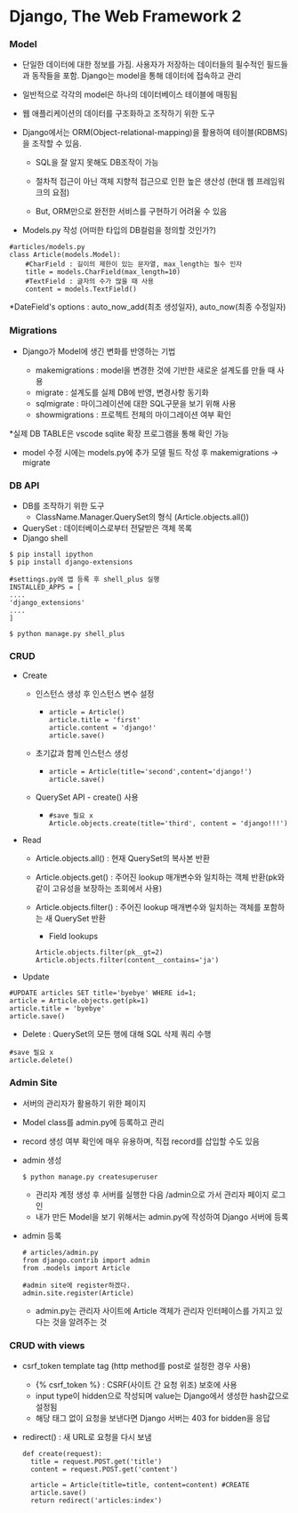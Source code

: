 # Django, The Web Framework 2



### Model

- 단일한 데이터에 대한 정보를 가짐. 사용자가 저장하는 데이터들의 필수적인 필드들과 동작들을 포함. Django는 model을 통해 데이터에 접속하고 관리

- 일반적으로 각각의 model은 하나의 데이터베이스 테이블에 매핑됨

- 웹 애플리케이션의 데이터를 구조화하고 조작하기 위한 도구

- Django에서는 ORM(Object-relational-mapping)을 활용하여 테이블(RDBMS)을 조작할 수 있음.

  - SQL을 잘 알지 못해도 DB조작이 가능

  - 절차적 접근이 아닌 객체 지향적 접근으로 인한 높은 생산성 (현대 웹 프레임워크의 요점)

  - But, ORM만으로 완전한 서비스를 구현하기 어려울 수 있음

    

- Models.py 작성 (어떠한 타입의 DB컬럼을 정의할 것인가?)

```
#articles/models.py
class Article(models.Model):
	#CharField : 길이의 제한이 있는 문자열, max_length는 필수 인자
	title = models.CharField(max_length=10) 
	#TextField : 글자의 수가 많을 때 사용
	content = models.TextField()
```

*DateField's options : auto_now_add(최초 생성일자), auto_now(최종 수정일자)

###  Migrations

- Django가 Model에 생긴 변화를 반영하는 기법

  - makemigrations : model을 변경한 것에 기반한 새로운 설계도를 만들 때 사용
  - migrate : 설계도를 실제 DB에 반영, 변경사항 동기화
  - sqlmigrate : 마이그레이션에 대한 SQL구문을 보기 위해 사용
  - showmigrations : 프로젝트 전체의 마이그레이션 여부 확인

*실제 DB TABLE은 vscode sqlite 확장 프로그램을 통해 확인 가능

- model 수정 시에는 models.py에 추가 모델 필드 작성 후 makemigrations -> migrate

  

### DB API

- DB를 조작하기 위한 도구
  - ClassName.Manager.QuerySet의 형식 (Article.objects.all())
- QuerySet : 데이터베이스로부터 전달받은 객체 목록
- Django shell

```
$ pip install ipython
$ pip install django-extensions

#settings.py에 앱 등록 후 shell_plus 실행
INSTALLED_APPS = [
....
'django_extensions'
....
]

$ python manage.py shell_plus
```



### CRUD

- Create

  - 인스턴스 생성 후 인스턴스 변수 설정

    - ```django
      article = Article()
      article.title = 'first'
      article.content = 'django!'
      article.save()
      ```

  - 초기값과 함께 인스턴스 생성

    - ```
      article = Article(title='second',content='django!')
      article.save()
      ```

  - QuerySet API - create() 사용

    - ```
      #save 필요 x
      Article.objects.create(title='third', content = 'django!!!')
      ```

      

- Read 

  - Article.objects.all() : 현재 QuerySet의 복사본 반환

  - Article.objects.get() : 주어진 lookup 매개변수와 일치하는 객체 반환(pk와 같이 고유성을 보장하는 조회에서 사용)

  - Article.objects.filter() : 주어진 lookup 매개변수와 일치하는 객체를 포함하는 새 QuerySet 반환

    - Field lookups

    ```django
    Article.objects.filter(pk__gt=2)
    Article.objects.filter(content__contains='ja')
    ```

    

- Update

```
#UPDATE articles SET title='byebye' WHERE id=1;
article = Article.objects.get(pk=1)
article.title = 'byebye'
article.save()
```



- Delete : QuerySet의 모든 행에 대해 SQL 삭제 쿼리 수행

```
#save 필요 x
article.delete()
```



### Admin Site

- 서버의 관리자가 활용하기 위한 페이지

- Model class를 admin.py에 등록하고 관리

- record 생성 여부 확인에 매우 유용하며, 직접 record를 삽입할 수도 있음

- admin 생성

  ```
  $ python manage.py createsuperuser
  ```

  - 관리자 계정 생성 후 서버를 실행한 다음 /admin으로 가서 관리자 페이지 로그인
  - 내가 만든 Model을 보기 위해서는 admin.py에 작성하여 Django 서버에 등록

- admin 등록

  ```
  # articles/admin.py
  from django.contrib import admin
  from .models import Article
  
  #admin site에 register하겠다.
  admin.site.register(Article)
  
  ```

  - admin.py는 관리자 사이트에 Article 객체가 관리자 인터페이스를 가지고 있다는 것을 알려주는 것

### CRUD with views

- csrf_token template tag (http method를 post로 설정한 경우 사용)

  - {% csrf_token %} : CSRF(사이트 간 요청 위조) 보호에 사용
  - input type이 hidden으로 작성되며 value는 Django에서 생성한 hash값으로 설정됨
  - 해당 태그 없이 요청을 보낸다면 Django 서버는 403 for bidden을 응답

- redirect() : 새 URL로 요청을 다시 보냄

  ```
  def create(request):
  	title = request.POST.get('title')
  	content = request.POST.get('content')
  	
  	article = Article(title=title, content=content) #CREATE
  	article.save()
  	return redirect('articles:index')
  ```

  


